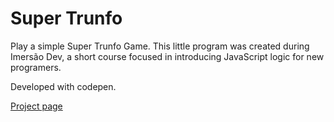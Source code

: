 # Super Trunfo
Play a simple Super Trunfo Game. This little program was created during Imersão Dev, a short course focused in introducing JavaScript logic for new programers.

Developed with codepen.

[Project page](https://marianazancheta.github.io/superTrunfo/)
